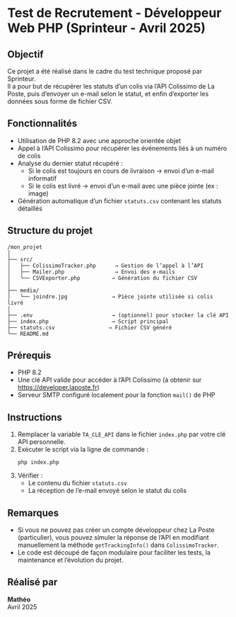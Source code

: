 # Test de Recrutement - Développeur Web PHP (Sprinteur - Avril 2025)

## Objectif

Ce projet a été réalisé dans le cadre du test technique proposé par Sprinteur.  
Il a pour but de récupérer les statuts d’un colis via l’API Colissimo de La Poste, puis d’envoyer un e-mail selon le statut, et enfin d’exporter les données sous forme de fichier CSV.

## Fonctionnalités

- Utilisation de PHP 8.2 avec une approche orientée objet
- Appel à l’API Colissimo pour récupérer les événements liés à un numéro de colis
- Analyse du dernier statut récupéré :
  - Si le colis est toujours en cours de livraison → envoi d’un e-mail informatif
  - Si le colis est livré → envoi d’un e-mail avec une pièce jointe (ex : image)
- Génération automatique d’un fichier `statuts.csv` contenant les statuts détaillés

## Structure du projet

```
/mon_projet
│
├── src/
│   ├── ColissimoTracker.php      → Gestion de l’appel à l’API
│   ├── Mailer.php                → Envoi des e-mails
│   └── CSVExporter.php          → Génération du fichier CSV
│
├── media/
│   └── joindre.jpg              → Pièce jointe utilisée si colis livré
│
├── .env                         → (optionnel) pour stocker la clé API
├── index.php                    → Script principal
├── statuts.csv                 → Fichier CSV généré
└── README.md
```

## Prérequis

- PHP 8.2
- Une clé API valide pour accéder à l’API Colissimo (à obtenir sur https://developer.laposte.fr)
- Serveur SMTP configuré localement pour la fonction `mail()` de PHP

## Instructions

1. Remplacer la variable `TA_CLE_API` dans le fichier `index.php` par votre clé API personnelle.
2. Exécuter le script via la ligne de commande :
   ```
   php index.php
   ```
3. Vérifier :
   - Le contenu du fichier `statuts.csv`
   - La réception de l’e-mail envoyé selon le statut du colis

## Remarques

- Si vous ne pouvez pas créer un compte développeur chez La Poste (particulier), vous pouvez simuler la réponse de l’API en modifiant manuellement la méthode `getTrackingInfo()` dans `ColissimoTracker`.
- Le code est découpé de façon modulaire pour faciliter les tests, la maintenance et l’évolution du projet.

## Réalisé par

**Mathéo**  
Avril 2025
